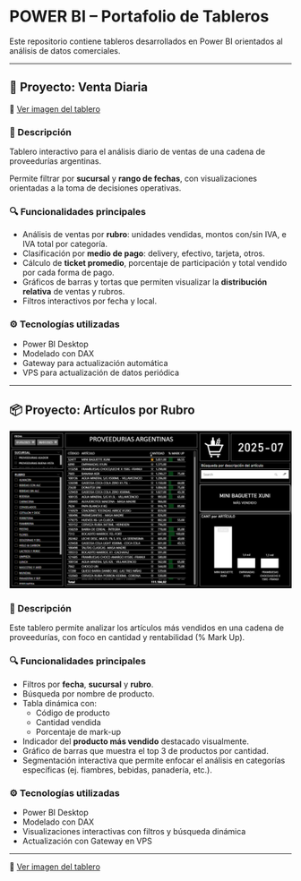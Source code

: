 # POWER BI – Portafolio de Tableros

Este repositorio contiene tableros desarrollados en Power BI orientados al análisis de datos comerciales.

---

## 📌 Proyecto: **Venta Diaria**

📁 [Ver imagen del tablero](https://github.com/4ilen/POWER-BI/blob/main/venta_diaria.png?raw=true)

### 🧾 Descripción

Tablero interactivo para el análisis diario de ventas de una cadena de proveedurías argentinas.

Permite filtrar por **sucursal** y **rango de fechas**, con visualizaciones orientadas a la toma de decisiones operativas.

### 🔍 Funcionalidades principales

- Análisis de ventas por **rubro**: unidades vendidas, montos con/sin IVA, e IVA total por categoría.
- Clasificación por **medio de pago**: delivery, efectivo, tarjeta, otros.
- Cálculo de **ticket promedio**, porcentaje de participación y total vendido por cada forma de pago.
- Gráficos de barras y tortas que permiten visualizar la **distribución relativa** de ventas y rubros.
- Filtros interactivos por fecha y local.

### ⚙️ Tecnologías utilizadas

- Power BI Desktop
- Modelado con DAX
- Gateway para actualización automática
- VPS para actualización de datos periódica

---

## 📦 Proyecto: Artículos por Rubro

![Vista previa del tablero](https://github.com/4ilen/POWER-BI/blob/main/articulo_por_rubro.png?raw=true)

### 🧾 Descripción

Este tablero permite analizar los artículos más vendidos en una cadena de proveedurías, con foco en cantidad y rentabilidad (% Mark Up).

### 🔍 Funcionalidades principales

- Filtros por **fecha**, **sucursal** y **rubro**.
- Búsqueda por nombre de producto.
- Tabla dinámica con:
  - Código de producto
  - Cantidad vendida
  - Porcentaje de mark-up
- Indicador del **producto más vendido** destacado visualmente.
- Gráfico de barras que muestra el top 3 de productos por cantidad.
- Segmentación interactiva que permite enfocar el análisis en categorías específicas (ej. fiambres, bebidas, panadería, etc.).

### ⚙️ Tecnologías utilizadas

- Power BI Desktop
- Modelado con DAX
- Visualizaciones interactivas con filtros y búsqueda dinámica
- Actualización con Gateway en VPS

---

📁 [Ver imagen del tablero](https://github.com/4ilen/POWER-BI/blob/main/articulo_por_rubro.png?raw=true)
